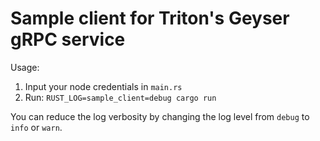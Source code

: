 # Sample client for Triton's Geyser gRPC service

Usage:

1. Input your node credentials in `main.rs`
2. Run: `RUST_LOG=sample_client=debug cargo run`

You can reduce the log verbosity by changing the log level from `debug` to `info` or `warn`.
